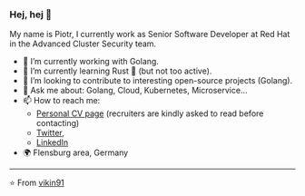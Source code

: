 ### Hej, hej 👋

My name is Piotr, I currently work as Senior Software Developer at Red Hat in the Advanced Cluster Security team.

- 🔭 I’m currently working with Golang.
- 🌱 I’m currently learning Rust :crab: (but not too active).
- 👯 I’m looking to contribute to interesting open-source projects (Golang).
- 💬 Ask me about: Golang, Cloud, Kubernetes, Microservice...
- 📫 How to reach me: 
  - [Personal CV page](https://rygielski.dev) (recruiters are kindly asked to read before contacting)
  - [Twitter](https://twitter.com/vikin91), 
  - [LinkedIn](https://www.linkedin.com/in/rygielski/)
- :earth_africa: Flensburg area, Germany

---
⭐️ From [vikin91](https://github.com/vikin91)
